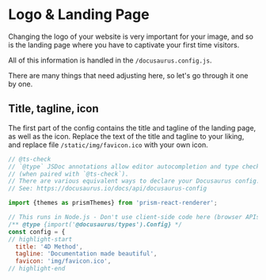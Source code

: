 # Logo & Landing Page
Changing the logo of your website is very important for your image, and so is the landing page where you have to captivate your first time visitors.

All of this information is handled in the `/docusaurus.config.js`.

There are many things that need adjusting here, so let's go through it one by one.

## Title, tagline, icon
The first part of the config contains the title and tagline of the landing page, as well as the icon. Replace the text of the title and tagline to your liking, and replace file `/static/img/favicon.ico` with your own icon.
```js title="/docusaurus.config.js"
// @ts-check
// `@type` JSDoc annotations allow editor autocompletion and type checking
// (when paired with `@ts-check`).
// There are various equivalent ways to declare your Docusaurus config.
// See: https://docusaurus.io/docs/api/docusaurus-config

import {themes as prismThemes} from 'prism-react-renderer';

// This runs in Node.js - Don't use client-side code here (browser APIs, JSX...)
/** @type {import('@docusaurus/types').Config} */
const config = {
// highlight-start
  title: '4D Method',
  tagline: 'Documentation made beautiful',
  favicon: 'img/favicon.ico',
// highlight-end
```
